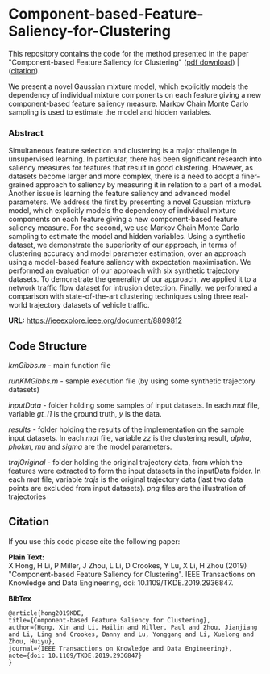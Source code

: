 # Component-based-Feature-Saliency-for-Clustering
This repository contains the code for the method presented in the paper "Component-based Feature Saliency for Clustering" ([pdf download](https://pureadmin.qub.ac.uk/ws/portalfiles/portal/180211131/HongLMZCLLZ_revision2.pdf)) | ([citation](https://ieeexplore.ieee.org/document/8809812)).


We present a novel Gaussian mixture model, which explicitly models the dependency of individual mixture components on each feature giving a new component-based feature saliency measure. Markov Chain Monte Carlo sampling is used to estimate the model and hidden variables.

### Abstract
Simultaneous feature selection and clustering is a major challenge in unsupervised learning. In particular, there has been significant research into saliency measures for features that result in good clustering. However, as datasets become larger and more complex, there is a need to adopt a finer-grained approach to saliency by measuring it in relation to a part of a model. Another issue is learning the feature saliency and advanced model parameters. We address the first by presenting a novel Gaussian mixture model, which explicitly models the dependency of individual mixture components on each feature giving a new component-based feature saliency measure. For the second, we use Markov Chain Monte Carlo sampling to estimate the model and hidden variables. Using a synthetic dataset, we demonstrate the superiority of our approach, in terms of clustering accuracy and model parameter estimation, over an approach using a model-based feature saliency with expectation maximisation. We performed an evaluation of our approach with six synthetic trajectory datasets. To demonstrate the generality of our approach, we applied it to a network traffic flow dataset for intrusion detection. Finally, we performed a comparison with state-of-the-art clustering techniques using three real-world trajectory datasets of vehicle traffic.

**URL:** https://ieeexplore.ieee.org/document/8809812

## Code Structure
*kmGibbs.m* - main function file

*runKMGibbs.m* - sample execution file (by using some synthetic trajectory datasets)

*inputData* - folder holding some samples of input datasets. In each *mat* file, variable *gt_I1* is the ground truth, *y* is the data.

*results* - folder holding the results of the implementation on the sample input datasets. In each *mat* file, variable *zz* is the clustering result, *alpha*, *phokm*, *mu* and *sigma* are the model parameters.

*trajOriginal* - folder holding the original trajectory data, from which the features were extracted to form the input datasets in the inputData folder. In each *mat* file, variable *trajs* is the original trajectory data (last two data points are excluded from input datasets). *png* files are the illustration of trajectories


## Citation
If you use this code please cite the following paper:

**Plain Text:** <br/>
X Hong, H Li, P Miller, J Zhou, L Li, D Crookes, Y Lu, X Li, H Zhou (2019) "Component-based Feature Saliency for Clustering". IEEE Transactions on Knowledge and Data Engineering, doi: 10.1109/TKDE.2019.2936847. 

**BibTex**
```
@article{hong2019KDE,
title={Component-based Feature Saliency for Clustering},
author={Hong, Xin and Li, Hailin and Miller, Paul and Zhou, Jianjiang and Li, Ling and Crookes, Danny and Lu, Yonggang and Li, Xuelong and Zhou, Huiyu},
journal={IEEE Transactions on Knowledge and Data Engineering},
note={doi: 10.1109/TKDE.2019.2936847}
}
```
